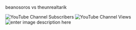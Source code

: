 beanosoros vs theunrealtarik

![YouTube Channel Subscribers](https://img.shields.io/youtube/channel/subscribers/UCWMV8dD0N3tAM2W6GuNCUCg)
![YouTube Channel Views](https://img.shields.io/youtube/channel/views/UCWMV8dD0N3tAM2W6GuNCUCg)
<br/>
![enter image description here](https://c.tenor.com/dokgKiAMwhAAAAAC/tenor.gif)
